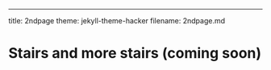 ---
title: 2ndpage
theme: jekyll-theme-hacker
filename: 2ndpage.md
# Stairs and more stairs (coming soon)

